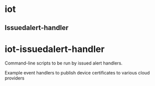 # iot
## Issuedalert-handler

# iot-issuedalert-handler
Command-line scripts to be run by issued alert handlers. 

Example event handlers to publish device certificates to various cloud providers
